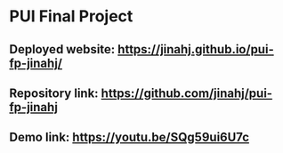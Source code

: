 # PUI Final Project 

## Deployed website: https://jinahj.github.io/pui-fp-jinahj/

## Repository link: https://github.com/jinahj/pui-fp-jinahj

## Demo link: https://youtu.be/SQg59ui6U7c
